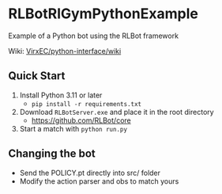 # RLBotRlGymPythonExample

Example of a Python bot using the RLBot framework

Wiki: [VirxEC/python-interface/wiki](https://github.com/VirxEC/python-interface/wiki)

## Quick Start

1. Install Python 3.11 or later
   - `pip install -r requirements.txt`
1. Download `RLBotServer.exe` and place it in the root directory
   - <https://github.com/RLBot/core>
1. Start a match with `python run.py`

## Changing the bot

- Send the POLICY.pt directly into src/ folder
- Modify the action parser and obs to match yours
